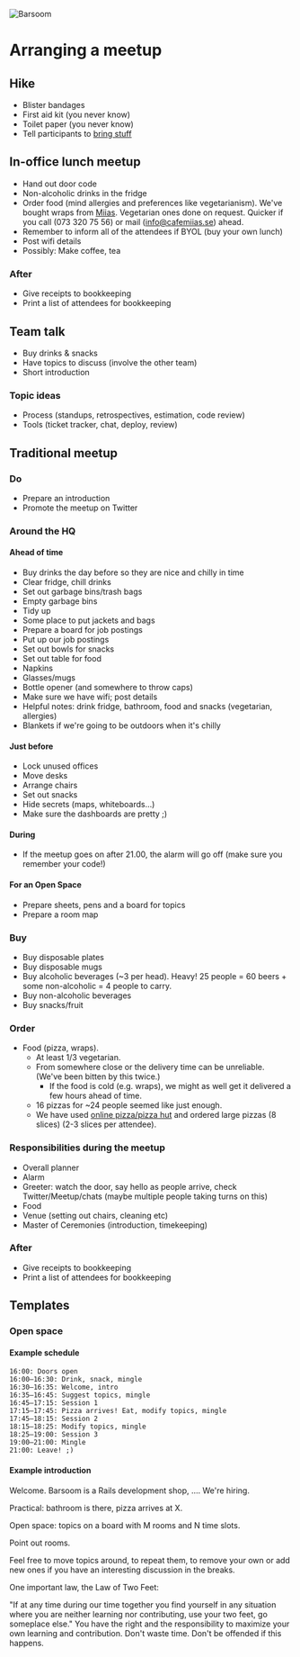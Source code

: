 ![Barsoom](http://barsoom.se/barsoom.png)

# Arranging a meetup


## Hike

* Blister bandages
* First aid kit (you never know)
* Toilet paper (you never know)
* Tell participants to [bring stuff](http://www.meetup.com/sthlmrb/events/143175002/)


## In-office lunch meetup

* Hand out door code
* Non-alcoholic drinks in the fridge
* Order food (mind allergies and preferences like vegetarianism).
  We've bought wraps from [Miias](http://www.cafemiias.se/). Vegetarian ones done on request. Quicker if you call (073 320 75 56) or mail (info@cafemiias.se) ahead.
* Remember to inform all of the attendees if BYOL (buy your own lunch)
* Post wifi details
* Possibly: Make coffee, tea

### After

* Give receipts to bookkeeping
* Print a list of attendees for bookkeeping


## Team talk

* Buy drinks & snacks
* Have topics to discuss (involve the other team)
* Short introduction

### Topic ideas

* Process (standups, retrospectives, estimation, code review)
* Tools (ticket tracker, chat, deploy, review)


## Traditional meetup

### Do

* Prepare an introduction
* Promote the meetup on Twitter

### Around the HQ

#### Ahead of time

* Buy drinks the day before so they are nice and chilly in time
* Clear fridge, chill drinks
* Set out garbage bins/trash bags
* Empty garbage bins
* Tidy up
* Some place to put jackets and bags
* Prepare a board for job postings
* Put up our job postings
* Set out bowls for snacks
* Set out table for food
* Napkins
* Glasses/mugs
* Bottle opener (and somewhere to throw caps)
* Make sure we have wifi; post details
* Helpful notes: drink fridge, bathroom, food and snacks (vegetarian, allergies)
* Blankets if we're going to be outdoors when it's chilly

#### Just before

* Lock unused offices
* Move desks
* Arrange chairs
* Set out snacks
* Hide secrets (maps, whiteboards…)
* Make sure the dashboards are pretty ;)

#### During

* If the meetup goes on after 21.00, the alarm will go off (make sure you remember your code!)

#### For an Open Space

* Prepare sheets, pens and a board for topics
* Prepare a room map

### Buy

* Buy disposable plates
* Buy disposable mugs
* Buy alcoholic beverages (~3 per head).
  Heavy! 25 people = 60 beers + some non-alcoholic = 4 people to carry.
* Buy non-alcoholic beverages
* Buy snacks/fruit

### Order

* Food (pizza, wraps).
  - At least 1/3 vegetarian.
  - From somewhere close or the delivery time can be unreliable. (We've been bitten by this twice.)
    - If the food is cold (e.g. wraps), we might as well get it delivered a few hours ahead of time.
  - 16 pizzas for ~24 people seemed like just enough.
  - We have used [online pizza/pizza hut](http://onlinepizza.se/Stockholm/Pizza-Hut-Klaraberg) and ordered large pizzas (8 slices) (2-3 slices per attendee).

### Responsibilities during the meetup

* Overall planner
* Alarm
* Greeter: watch the door, say hello as people arrive, check Twitter/Meetup/chats (maybe multiple people taking turns on this)
* Food
* Venue (setting out chairs, cleaning etc)
* Master of Ceremonies (introduction, timekeeping)

### After

* Give receipts to bookkeeping
* Print a list of attendees for bookkeeping


## Templates

### Open space

#### Example schedule

    16:00: Doors open
    16:00–16:30: Drink, snack, mingle
    16:30–16:35: Welcome, intro
    16:35–16:45: Suggest topics, mingle
    16:45–17:15: Session 1
    17:15–17:45: Pizza arrives! Eat, modify topics, mingle
    17:45–18:15: Session 2
    18:15–18:25: Modify topics, mingle
    18:25–19:00: Session 3
    19:00–21:00: Mingle
    21:00: Leave! ;)

#### Example introduction

Welcome. Barsoom is a Rails development shop, …. We're hiring.

Practical: bathroom is there, pizza arrives at X.

Open space: topics on a board with M rooms and N time slots.

Point out rooms.

Feel free to move topics around, to repeat them, to remove your own or add new ones if you have an interesting discussion in the breaks.

One important law, the Law of Two Feet:

"If at any time during our time together you find yourself in any situation where you are neither learning nor contributing, use your two feet, go someplace else." You have the right and the responsibility to maximize your own learning and contribution. Don't waste time. Don't be offended if this happens.
